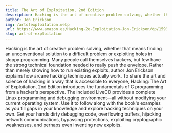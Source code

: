 ```yaml
---
title: The Art of Exploitation, 2nd Edition
description: Hacking is the art of creative problem solving, whether that means finding an unconventional solution to a difficult problem.
author: Jon Erickson
img: /artofexploitation.webp
url: https://www.amazon.es/Hacking-2e-Exploitation-Jon-Erickson/dp/1593271441
slug: art-of-exploitation
---
```


Hacking is the art of creative problem solving, whether that means finding an unconventional solution to a difficult problem or exploiting holes in sloppy programming. Many people call themselves hackers, but few have the strong technical foundation needed to really push the envelope.
Rather than merely showing how to run existing exploits, author Jon Erickson explains how arcane hacking techniques actually work. To share the art and science of hacking in a way that is accessible to everyone, Hacking: The Art of Exploitation, 2nd Edition introduces the fundamentals of C programming from a hacker's perspective.
The included LiveCD provides a complete Linux programming and debugging environment—all without modifying your current operating system. Use it to follow along with the book's examples as you fill gaps in your knowledge and explore hacking techniques on your own. Get your hands dirty debugging code, overflowing buffers, hijacking network communications, bypassing protections, exploiting cryptographic weaknesses, and perhaps even inventing new exploits.
